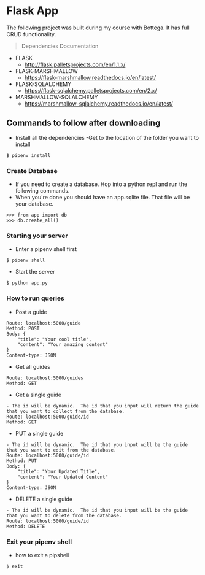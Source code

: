 # Flask App
The following project was built during my course with Bottega.  It has full CRUD functionality.
> Dependencies Documentation
- FLASK
  - http://flask.palletsprojects.com/en/1.1.x/
- FLASK-MARSHMALLOW
  - https://flask-marshmallow.readthedocs.io/en/latest/
- FLASK-SQLALCHEMY
  - https://flask-sqlalchemy.palletsprojects.com/en/2.x/
- MARSHMALLOW-SQLALCHEMY
  - https://marshmallow-sqlalchemy.readthedocs.io/en/latest/
## Commands to follow after downloading
- Install all the dependencies
-Get to the location of the folder you want to install
```
$ pipenv install
```
### Create Database
- If you need to create a database.  Hop into a python repl and run the following commands.
- When you're done you should have an app.sqlite file.  That file will be your database.
```
>>> from app import db
>>> db.create_all()
```
### Starting your server
- Enter a pipenv shell first
```
$ pipenv shell
```
- Start the server
```
$ python app.py
```
### How to run queries
- Post a guide
```
Route: localhost:5000/guide
Method: POST
Body: {
    "title": "Your cool title",
    "content": "Your amazing content"
}
Content-type: JSON
```
- Get all guides
```
Route: localhost:5000/guides
Method: GET
```
- Get a single guide
```
- The id will be dynamic.  The id that you input will return the guide that you want to collect from the database.
Route: localhost:5000/guide/id
Method: GET
```
- PUT a single guide
```
- The id will be dynamic.  The id that you input will be the guide that you want to edit from the database.
Route: localhost:5000/guide/id
Method: PUT
Body: {
    "title": "Your Updated Title",
    "content": "Your Updated Content"
}
Content-type: JSON
```
- DELETE a single guide
```
- The id will be dynamic.  The id that you input will be the guide that you want to delete from the database.
Route: localhost:5000/guide/id
Method: DELETE
```
### Exit your pipenv shell
- how to exit a pipshell
```
$ exit
```